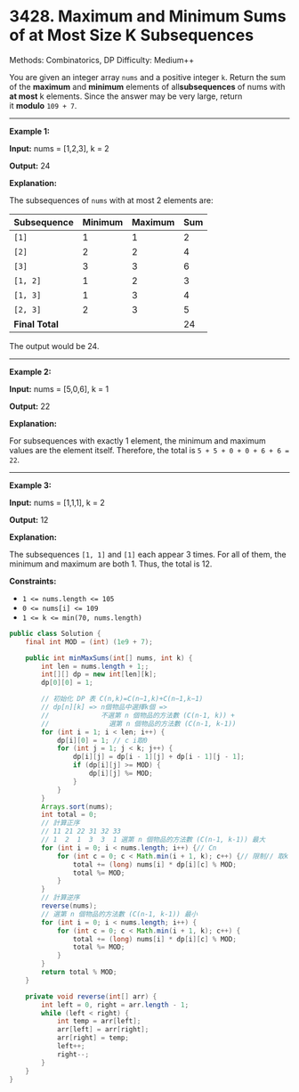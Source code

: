 # 3428. Maximum and Minimum Sums of at Most Size K Subsequences

Methods: Combinatorics, DP
Difficulty: Medium++

You are given an integer array `nums` and a positive integer `k`. Return the sum of the **maximum** and **minimum** elements of all**subsequences** of nums with **at most** k elements. Since the answer may be very large, return it **modulo** `109 + 7`.

---

**Example 1:**

**Input:** nums = [1,2,3], k = 2

**Output:** 24

**Explanation:**

The subsequences of `nums` with at most 2 elements are:

| **Subsequence** | **Minimum** | **Maximum** | **Sum** |
| --- | --- | --- | --- |
| `[1]` | 1 | 1 | 2 |
| `[2]` | 2 | 2 | 4 |
| `[3]` | 3 | 3 | 6 |
| `[1, 2]` | 1 | 2 | 3 |
| `[1, 3]` | 1 | 3 | 4 |
| `[2, 3]` | 2 | 3 | 5 |
| **Final Total** |  |  | 24 |

The output would be 24.

---

**Example 2:**

**Input:** nums = [5,0,6], k = 1

**Output:** 22

**Explanation:**

For subsequences with exactly 1 element, the minimum and maximum values are the element itself. Therefore, the total is `5 + 5 + 0 + 0 + 6 + 6 = 22`.

---

**Example 3:**

**Input:** nums = [1,1,1], k = 2

**Output:** 12

**Explanation:**

The subsequences `[1, 1]` and `[1]` each appear 3 times. For all of them, the minimum and maximum are both 1. Thus, the total is 12.

**Constraints:**

- `1 <= nums.length <= 105`
- `0 <= nums[i] <= 109`
- `1 <= k <= min(70, nums.length)`

```java
public class Solution {
    final int MOD = (int) (1e9 + 7);

    public int minMaxSums(int[] nums, int k) {
        int len = nums.length + 1;;
        int[][] dp = new int[len][k];
        dp[0][0] = 1;

        // 初始化 DP 表 C(n,k)=C(n−1,k)+C(n−1,k−1)
        // dp[n][k] => n個物品中選擇k個 =>
        //             不選第 n 個物品的方法數 (C(n-1, k)) + 
        //               選第 n 個物品的方法數 (C(n-1, k-1))
        for (int i = 1; i < len; i++) {
            dp[i][0] = 1; // c i取0
            for (int j = 1; j < k; j++) {
                dp[i][j] = dp[i - 1][j] + dp[i - 1][j - 1];
                if (dp[i][j] >= MOD) {
                    dp[i][j] %= MOD;
                }
            }
        }
        Arrays.sort(nums);
        int total = 0;
        // 計算正序 
        // 11 21 22 31 32 33
        // 1  2  1  3  3  1 選第 n 個物品的方法數 (C(n-1, k-1)) 最大
        for (int i = 0; i < nums.length; i++) {// Cn
            for (int c = 0; c < Math.min(i + 1, k); c++) {// 限制// 取k
                total += (long) nums[i] * dp[i][c] % MOD;
                total %= MOD;
            }
        }
        // 計算逆序
        reverse(nums);
        // 選第 n 個物品的方法數 (C(n-1, k-1)) 最小
        for (int i = 0; i < nums.length; i++) {
            for (int c = 0; c < Math.min(i + 1, k); c++) {
                total += (long) nums[i] * dp[i][c] % MOD;
                total %= MOD;
            }
        }
        return total % MOD;
    }

    private void reverse(int[] arr) {
        int left = 0, right = arr.length - 1;
        while (left < right) {
            int temp = arr[left];
            arr[left] = arr[right];
            arr[right] = temp;
            left++;
            right--;
        }
    }
}

```